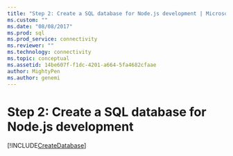 ```yaml
---
title: "Step 2: Create a SQL database for Node.js development | Microsoft Docs"
ms.custom: ""
ms.date: "08/08/2017"
ms.prod: sql
ms.prod_service: connectivity
ms.reviewer: ""
ms.technology: connectivity
ms.topic: conceptual
ms.assetid: 14be607f-f1dc-4201-a664-5fa4682cfaae
author: MightyPen
ms.author: genemi
---
```

# Step 2: Create a SQL database for Node.js development

[!INCLUDE[CreateDatabase](../../includes/createdatabase.md)]
